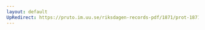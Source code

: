 ```yaml
---
layout: default
UpRedirect: https://pruto.im.uu.se/riksdagen-records-pdf/1871/prot-1871--fk--429/prot-1871--fk--429_014.pdf
---
```

